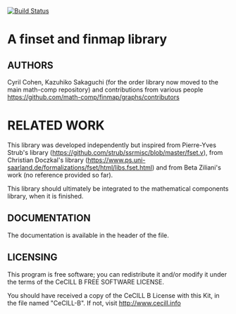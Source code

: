 [![Build Status](https://travis-ci.org/math-comp/finmap.svg?branch=master)](https://travis-ci.org/math-comp/finmap)

# A finset and finmap library

## AUTHORS

Cyril Cohen,
Kazuhiko Sakaguchi (for the order library now moved to the main math-comp repository)
and contributions from various people https://github.com/math-comp/finmap/graphs/contributors

# RELATED WORK

This library was developed independently but inspired from Pierre-Yves
Strub's library (https://github.com/strub/ssrmisc/blob/master/fset.v),
from Christian Doczkal's library
(https://www.ps.uni-saarland.de/formalizations/fset/html/libs.fset.html)
and from Beta Ziliani's work (no reference provided so far).

This library should ultimately be integrated to the mathematical
components library, when it is finished.

## DOCUMENTATION

The documentation is available in the header of the file.

## LICENSING

This program is free software; you can redistribute it and/or modify
it under the terms of the CeCILL B FREE SOFTWARE LICENSE.

You should have received a copy of the CeCILL B License with this
Kit, in the file named "CeCILL-B".
If not, visit http://www.cecill.info    
